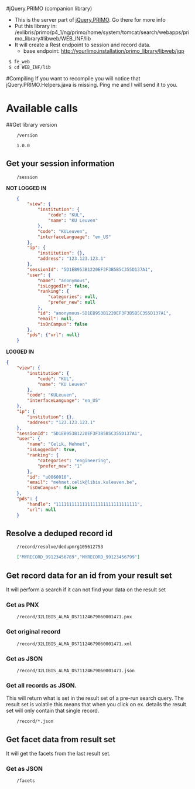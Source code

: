 #jQuery.PRIMO (companion library)

- This is the server part of [jQuery.PRIMO](https://github.com/mehmetc/jQuery.PRIMO). Go there for more info
- Put this library in: /exlibris/primo/p4_1/ng/primo/home/system/tomcat/search/webapps/primo_library#libweb/WEB_INF/lib
- It will create a Rest endpoint to session and record data. 
    - base endpoint: http://yourlimo.installation/primo_library/libweb/jqp
```bash
 $ fe_web
 $ cd WEB_INF/lib
```

#Compiling
If you want to recompile you will notice that jQuery.PRIMO.Helpers.java is missing. Ping me and I will send it to you. 


# Available calls
##Get library version
```http
    /version
```

```string
    1.0.0
```    

## Get your session information
```http
    /session
```

**NOT LOGGED IN**
```json
    {
        "view": {
            "institution": {
                "code": "KUL",
                "name": "KU Leuven"
            },
            "code": "KULeuven",
            "interfaceLanguage": "en_US"
        },
        "ip": {
            "institution": {},
            "address": "123.123.123.1"
        },
        "sessionId": "5D1EB953B1220EF3F3B5B5C355D137A1",
        "user": {
            "name": "anonymous",
            "isLoggedIn": false,
            "ranking": {
                "categories": null,
                "prefer_new": null
            },
            "id": "anonymous-5D1EB953B1220EF3F3B5B5C355D137A1",
            "email": null,
            "isOnCampus": false
        },
        "pds": {"url": null}
    }
```

**LOGGED IN**
```json
{
    "view": {
        "institution": {
            "code": "KUL",
            "name": "KU Leuven"
        },
        "code": "KULeuven",
        "interfaceLanguage": "en_US"
    },
    "ip": {
        "institution": {},
        "address": "123.123.123.1"
    },
    "sessionId": "5D1EB953B1220EF3F3B5B5C355D137A1",
    "user": {
        "name": "Celik, Mehmet",
        "isLoggedIn": true,
        "ranking": {
            "categories": "engineering",
            "prefer_new": "1"
        },
        "id": "u0060010",
        "email": "mehmet.celik@libis.kuleuven.be",
        "isOnCampus": false
    },
    "pds": {
        "handle": "1111111111111111111111111111111",
        "url": null
    }
```

## Resolve a deduped record id
```http
    /record/resolve/dedupmrg105612753
```    

```json
    ["MYRECORD_99123456789","MYRECORD_99123456799"]
```

## Get record data for an id from your result set
It will perform a search if it can not find your data on the result set
### Get as PNX
```http
    /record/32LIBIS_ALMA_DS71124679060001471.pnx
```
### Get original record
```http    
    /record/32LIBIS_ALMA_DS71124679060001471.xml
```
### Get as JSON
```http    
    /record/32LIBIS_ALMA_DS71124679060001471.json
```
### Get all records as JSON. 
This will return what is set in the result set of a pre-run search query. The result set is volatile this means
that when you click on ex. details the result set will only contain that single record.
```http    
    /record/*.json
```

## Get facet data from result set
It will get the facets from the last result set. 
### Get as JSON
```http
    /facets
```
